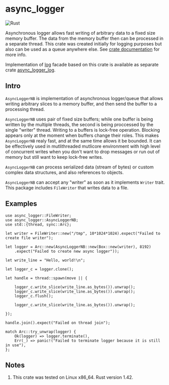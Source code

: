 # async_logger

![Rust](https://github.com/stencillogic/async_logger/workflows/Rust/badge.svg)

Asynchronous logger allows fast writing of arbitrary data to a fixed size memory buffer. 
The data from the memory buffer then can be processed in a separate thread.
This crate was created initially for logging purposes but also can be used as a queue anywhere else.
See [crate documentation](https://docs.rs/async_logger/) for more info.

Implementation of [log](https://docs.rs/log) facade based on this crate is available as separate crate
[async_logger_log](https://docs.rs/async_logger_log).

## Intro

`AsyncLoggerNB` is implementation of asynchronous logger/queue that allows writing arbitrary slices to a memory buffer, 
and then send the buffer to a processing thread. 

`AsyncLoggerNB` uses pair of fixed size buffers; 
while one buffer is being written by the multiple threads, the second is being proccessed by the
single "writer" thread. Writing to a buffers is lock-free operation.
Blocking appears only at the moment when buffers change their roles.
This makes `AsyncLoggerNB` realy fast, and at the same time allows it be bounded.
It can be effectively used in mutlithreaded mutlicore environment with high level of concurrent writes 
when you don't want to drop messages or run out of memory but still want to keep lock-free writes.

`AsyncLoggerNB` can process serialized data (stream of bytes) or custom complex data structures, and also references to objects.

`AsyncLoggerNB` can accept any "writer" as soon as it implements `Writer` trait. This package includes
`FileWriter` that writes data to a file.

## Examples

```
use async_logger::FileWriter;
use async_logger::AsyncLoggerNB;
use std::{thread, sync::Arc};

let writer = FileWriter::new("/tmp", 10*1024*1024).expect("Failed to create file writer");

let logger = Arc::new(AsyncLoggerNB::new(Box::new(writer), 8192)
    .expect("Failed to create new async logger"));

let write_line = "Hello, world!\n";

let logger_c = logger.clone();

let handle = thread::spawn(move || {

    logger_c.write_slice(write_line.as_bytes()).unwrap();
    logger_c.write_slice(write_line.as_bytes()).unwrap();
    logger_c.flush();

    logger_c.write_slice(write_line.as_bytes()).unwrap();

});

handle.join().expect("Failed on thread join");

match Arc::try_unwrap(logger) {
    Ok(logger) => logger.terminate(),
    Err(_) => panic!("Failed to terminate logger because it is still in use"),
};
```

## Notes

1. This crate was tested on Linux x86_64. Rust version 1.42.
